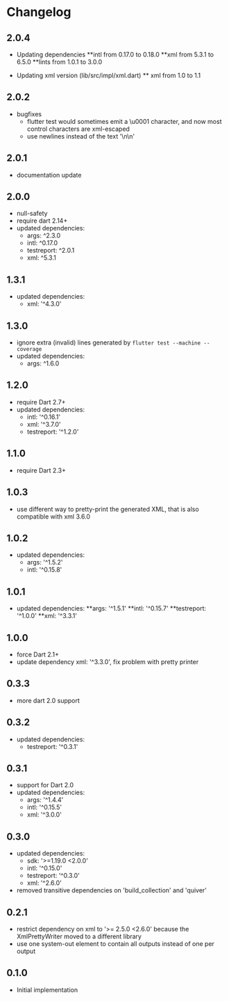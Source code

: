 # Changelog

## 2.0.4

* Updating dependencies
  **intl from 0.17.0 to 0.18.0
  **xml from 5.3.1 to 6.5.0
  **lints from 1.0.1 to 3.0.0
  
* Updating xml version (lib/src/impl/xml.dart)
  ** xml from 1.0 to 1.1

## 2.0.2

* bugfixes
  * flutter test would sometimes emit a \u0001 character, and now most control characters are xml-escaped
  * use newlines instead of the text '\n\n'

## 2.0.1

* documentation update

## 2.0.0

* null-safety
* require dart 2.14+
* updated dependencies:
  * args: ^2.3.0
  * intl: ^0.17.0
  * testreport: ^2.0.1
  * xml: ^5.3.1

## 1.3.1

* updated dependencies:
  * xml: '^4.3.0'

## 1.3.0

* ignore extra (invalid) lines generated by `flutter test --machine --coverage`
* updated dependencies:
  * args: ^1.6.0

## 1.2.0

* require Dart 2.7+
* updated dependencies:
  * intl: '^0.16.1'
  * xml: '^3.7.0'
  * testreport: '^1.2.0'

## 1.1.0

* require Dart 2.3+

## 1.0.3

* use different way to pretty-print the generated XML, that is also compatible with xml 3.6.0

## 1.0.2

* updated dependencies:
  * args: '^1.5.2'
  * intl: '^0.15.8'

## 1.0.1

* updated dependencies:
  **args: '^1.5.1'
  **intl: '^0.15.7'
  **testreport: '^1.0.0'
  **xml: '^3.3.1'

## 1.0.0

* force Dart 2.1+
* update dependency xml: '^3.3.0', fix problem with pretty printer

## 0.3.3

* more dart 2.0 support

## 0.3.2

* updated dependencies:
  * testreport: '^0.3.1'

## 0.3.1

* support for Dart 2.0
* updated dependencies:
  * args: '^1.4.4'
  * intl: '^0.15.5'
  * xml: '^3.0.0'

## 0.3.0

* updated dependencies:
  * sdk: '>=1.19.0 <2.0.0'
  * intl: '^0.15.0'
  * testreport: '^0.3.0'
  * xml: '^2.6.0'
* removed transitive dependencies on 'build_collection' and 'quiver'

## 0.2.1

* restrict dependency on xml to '>= 2.5.0 <2.6.0' because the XmlPrettyWriter moved to a different library
* use one system-out element to contain all outputs instead of one per output

## 0.1.0

* Initial implementation

